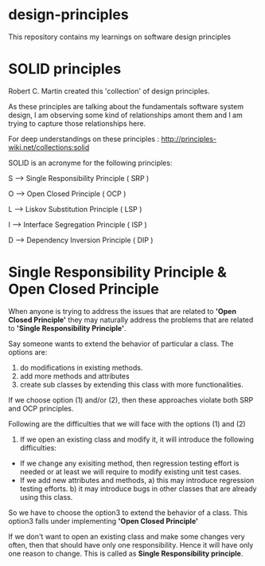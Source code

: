 # design-principles
This repository contains my learnings on software design principles

# SOLID principles

Robert C. Martin created this 'collection' of design principles.

As these principles are talking about the fundamentals software system design, I am observing some kind of relationships amont them and I am trying to capture those relationships here.

For deep understandings on these principles : http://principles-wiki.net/collections:solid

SOLID is an acronyme for the following principles:

S --> Single Responsibility Principle ( SRP )

O --> Open Closed Principle ( OCP )

L --> Liskov Substitution Principle ( LSP )

I --> Interface Segregation Principle ( ISP )

D --> Dependency Inversion Principle ( DIP )


# Single Responsibility Principle & Open Closed Principle

When anyone is trying to address the issues that are related to **'Open Closed Principle'**   they may naturally address the problems that are related to **'Single Responsibility Principle'**.

Say someone wants to extend the behavior of particular a class. The options are:

1. do modifications in existing methods.
2. add more methods and attributes
3. create sub classes by extending this class with more functionalities.

If we choose option (1) and/or (2), then these approaches violate both SRP and OCP principles.

Following are the difficulties that we will face with the options (1) and (2)

1. If we open an existing class and modify it, it will introduce the following difficulties:
- If we change any exisiting method, then regression testing effort is needed or at least we will require 
	to modify existing unit test cases.
- If we add new attributes and methods, a) this may introduce regression testing efforts. b) it may introduce bugs in other classes that are already using this class.

So we have to choose the option3 to extend the behavior of a class. This option3 falls under implementing  **'Open Closed Principle'** 

If we don't want to open an existing class and make some changes very often, then that should have only one responsibility. Hence it will have only one reason to change.
This is called as **Single Responsibility principle**.


